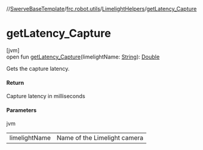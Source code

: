 //[SwerveBaseTemplate](../../../index.md)/[frc.robot.utils](../index.md)/[LimelightHelpers](index.md)/[getLatency_Capture](get-latency_-capture.md)

# getLatency_Capture

[jvm]\
open fun [getLatency_Capture](get-latency_-capture.md)(limelightName: [String](https://docs.oracle.com/javase/8/docs/api/java/lang/String.html)): [Double](https://kotlinlang.org/api/latest/jvm/stdlib/kotlin/-double/index.html)

Gets the capture latency.

#### Return

Capture latency in milliseconds

#### Parameters

jvm

| | |
|---|---|
| limelightName | Name of the Limelight camera |
